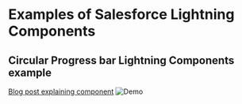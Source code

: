 # Examples of Salesforce Lightning Components
 
## Circular Progress bar Lightning Components example
[Blog post explaining component](http://www.jitendrazaa.com/blog/salesforce/circular-progress-bar-with-conditional-theme-salesforce-lightning-component/)
![Demo](http://www.jitendrazaa.com/blog/wp-content/uploads/2016/12/Circuar-Progress-Bar-v2-1.gif "Circular Progress bar Lightning Components")
